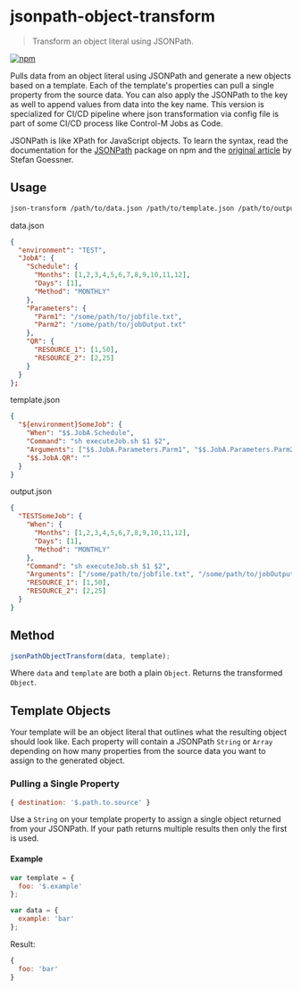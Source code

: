 # jsonpath-object-transform
> Transform an object literal using JSONPath.

[![npm](https://badge.fury.io/js/jsonpath-object-transform.png)](http://badge.fury.io/js/jsonpath-object-transform)

Pulls data from an object literal using JSONPath and generate a new objects based on a template. Each of the template's properties can pull a single property from the source data. You can also apply the JSONPath to the key as well to append values from data into the key name. This version is specialized for CI/CD pipeline where json transformation via config file is part of some CI/CD process like Control-M Jobs as Code.

JSONPath is like XPath for JavaScript objects. To learn the syntax, read the documentation for the [JSONPath](https://www.npmjs.org/package/JSONPath) package on npm and the [original article](http://goessner.net/articles/JsonPath/) by Stefan Goessner.

## Usage
```sh
json-transform /path/to/data.json /path/to/template.json /path/to/output.json
```

data.json
```json
{
  "environment": "TEST",
  "JobA": {
    "Schedule": {
      "Months": [1,2,3,4,5,6,7,8,9,10,11,12],
      "Days": [1],
      "Method": "MONTHLY"
    },
    "Parameters": {
      "Parm1": "/some/path/to/jobfile.txt",
      "Parm2": "/some/path/to/jobOutput.txt"
    },
    "QR": {
      "RESOURCE_1": [1,50],
      "RESOURCE_2": [2,25] 
    }
  }
};
```

template.json
```json
{
  "${environment}SomeJob": {
    "When": "$$.JobA.Schedule",
    "Command": "sh executeJob.sh $1 $2",
    "Arguments": ["$$.JobA.Parameters.Parm1", "$$.JobA.Parameters.Parm2"],
    "$$.JobA.QR": ""
  }
}
```

output.json
```json
{
  "TESTSomeJob": {
    "When": {
      "Months": [1,2,3,4,5,6,7,8,9,10,11,12],
      "Days": [1],
      "Method": "MONTHLY"
    },
    "Command": "sh executeJob.sh $1 $2",
    "Arguments": ["/some/path/to/jobfile.txt", "/some/path/to/jobOutput.txt"],
    "RESOURCE_1": [1,50],
    "RESOURCE_2": [2,25] 
  }
}
```

## Method
```js
jsonPathObjectTransform(data, template);
```
Where `data` and `template` are both a plain `Object`. Returns the transformed `Object`.

## Template Objects
Your template will be an object literal that outlines what the resulting object should look like. Each property will contain a JSONPath `String` or `Array` depending on how many properties from the source data you want to assign to the generated object.

### Pulling a Single Property
```js
{ destination: '$.path.to.source' }
```
Use a `String` on your template property to assign a single object returned from your JSONPath. If your path returns multiple results then only the first is used.

#### Example
```js
var template = {
  foo: '$.example'
};

var data = {
  example: 'bar'
};
```
Result:
```js
{
  foo: 'bar'
}
```
